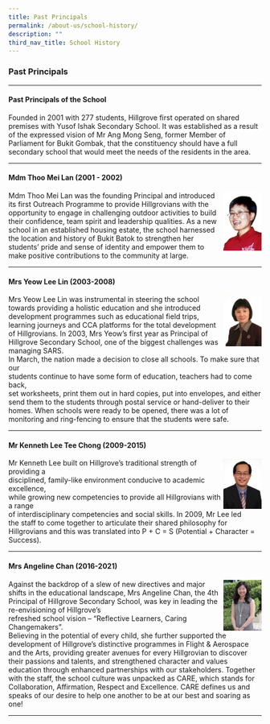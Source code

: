 ```yaml
---
title: Past Principals
permalink: /about-us/school-history/
description: ""
third_nav_title: School History
---
```

### **Past Principals**
---------------------------------------------------------------------

#### Past Principals of the School
Founded in 2001 with 277 students, Hillgrove first operated on shared premises with Yusof Ishak Secondary School. It was established as a result of the expressed vision of Mr Ang Mong Seng, former Member of Parliament for Bukit Gombak, that the constituency should have a full secondary school that would meet the needs of the residents in the area.

--------------------------------------------------------------------

#### Mdm Thoo Mei Lan (2001 - 2002)

<img src="/images/past%20principal%202001.png" 
     style="width:15%" align = right>
		 
Mdm Thoo Mei Lan was the founding Principal and introduced its first Outreach Programme to provide Hillgrovians with the opportunity to engage in challenging outdoor activities to build their confidence, team spirit and leadership qualities. As a new school in an established housing estate, the school harnessed the location and history of Bukit Batok to strengthen her students’ pride and sense of identity and empower them to make positive contributions to the community at large.

---------------------------------------------------------------------

#### Mrs Yeow Lee Lin (2003-2008)

<img src="/images/past%20principal%202003.png" 
     style="width:15%" align = right>

Mrs Yeow Lee Lin was instrumental in steering the school towards providing a holistic education and she introduced development programmes such as educational field trips, learning journeys and CCA platforms for the total development of Hillgrovians. In 2003, Mrs Yeow’s first year as Principal of Hillgrove Secondary School, one of the biggest challenges was managing SARS. <br>In March, the nation made a decision to close all schools. To make sure that our<br> students continue to have some form of education, teachers had to come back,<br> set worksheets, print them out in hard copies, put into envelopes, and either send them to the students through postal service or hand-deliver to their homes. When schools were ready to be opened, there was a lot of monitoring and ring-fencing to ensure that the students were safe.

---------------------------------------------------------------------

#### Mr Kenneth Lee Tee Chong (2009-2015)

<img src="/images/past%20principal%202009.png" 
     style="width:15%" align = right>

Mr Kenneth Lee built on Hillgrove’s traditional strength of providing a <br>disciplined, family-like environment conducive to academic excellence, <br>while growing new competencies to provide all Hillgrovians with a range<br> of interdisciplinary competencies and social skills. In 2009, Mr Lee led<br> the staff to come together to articulate their shared philosophy for<br> Hillgrovians and this was translated into P + C = S (Potential + Character = Success).

---------------------------------------------------------------------

#### Mrs Angeline Chan (2016-2021)

<img src="/images/past%20principal%202016.png" 
     style="width:15%" align = right>

Against the backdrop of a slew of new directives and major shifts in the educational landscape, Mrs Angeline Chan, the 4th Principal of Hillgrove Secondary School, was key in leading the re-envisioning of Hillgrove’s <br>refreshed school vision – “Reflective Learners, Caring Changemakers”. <br>Believing in the potential of every child, she further supported the <br>development of Hillgrove’s distinctive programmes in Flight & Aerospace and the Arts, providing greater avenues for every Hillgrovian to discover their passions and talents, and strengthened character and values education through enhanced partnerships with our stakeholders. Together with the staff, the school culture was unpacked as CARE, which stands for Collaboration, Affirmation, Respect and Excellence. CARE defines us and speaks of our desire to help one another to be at our best and soaring as one!

---------------------------------------------------------------------